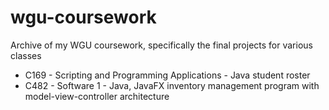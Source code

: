 # wgu-coursework
Archive of my WGU coursework, specifically the final projects for various classes

* C169 - Scripting and Programming Applications - Java student roster  
* C482 - Software 1 - Java, JavaFX inventory management program with model-view-controller architecture

